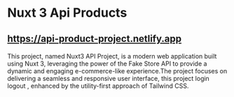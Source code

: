 # Nuxt 3 Api Products 

## https://api-product-project.netlify.app

#### 
 This project, named Nuxt3 API Project, is a modern web application built using Nuxt 3, leveraging the power of the Fake Store API to provide a dynamic and engaging e-commerce-like experience.The project focuses on delivering a seamless and responsive user interface, this project login logout , enhanced by the utility-first approach of Tailwind CSS.
